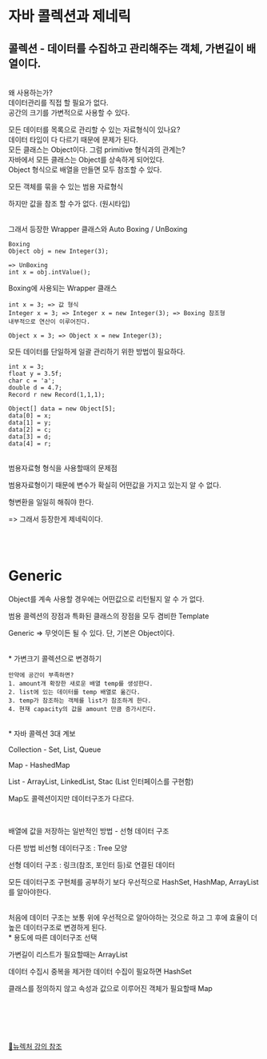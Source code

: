 # 자바 콜렉션과 제네릭

## 콜렉션 - 데이터를 수집하고 관리해주는 객체, 가변길이 배열이다.

<br>
왜 사용하는가? <br>
데이터관리를 직접 할 필요가 없다. <br>
공간의 크기를 가변적으로 사용할 수 있다.

모든 데이터를 목록으로 관리할 수 있는 자료형식이 있나요?<br>
데이터 타입이 다 다르기 때문에 문제가 된다.<br>
모든 클래스는 Object이다. 그럼 primitive 형식과의 관계는?<br>
자바에서 모든 클래스는 Object를 상속하게 되어있다.<br>
Object 형식으로 배열을 만들면 모두 참조할 수 있다.<br>

모든 객체를 묶을 수 있는 범용 자료형식

하지만 값을 참조 할 수가 없다. (원시타입)<br><br>

그래서 등장한
Wrapper 클래스와 Auto Boxing / UnBoxing

```
Boxing
Object obj = new Integer(3);

=> UnBoxing
int x = obj.intValue();
```

Boxing에 사용되는 Wrapper 클래스

```
int x = 3; => 값 형식
Integer x = 3; => Integer x = new Integer(3); => Boxing 참조형
내부적으로 연산이 이루어진다.

Object x = 3; => Object x = new Integer(3);
```

모든 데이터를 단일하게 일괄 관리하기 위한 방법이 필요하다.

```
int x = 3;
float y = 3.5f;
char c = 'a';
double d = 4.7;
Record r new Record(1,1,1);

Object[] data = new Object[5];
data[0] = x;
data[1] = y;
data[2] = c;
data[3] = d;
data[4] = r;
```

<br>범용자료형 형식을 사용할때의 문제점

범용자료형이기 때문에 변수가 확실히 어떤값을 가지고 있는지
알 수 없다.

형변환을 일일히 해줘야 한다.

=> 그래서 등장한게 제네릭이다.

<br>
<br>

# Generic

Object를 계속 사용할 경우에는 어떤값으로 리턴될지 알 수 가 없다.

범용 콜렉션의 장점과 특화된 클래스의 장점을 모두 겸비한 Template

Generic => 무엇이든 될 수 있다. 단, 기본은 Object이다.

<br>
* 가변크기 콜렉션으로 변경하기

```
만약에 공간이 부족하면?
1. amount개 확장한 새로운 배열 temp를 생성한다.
2. list에 있는 데이터를 temp 배열로 옮긴다.
3. temp가 참조하는 객체를 list가 참조하게 한다.
4. 현재 capacity의 값을 amount 만큼 증가시킨다.

```

<br>
* 자바 콜렉션 3대 계보

Collection - Set, List, Queue

Map - HashedMap

List - ArrayList, LinkedList, Stac (List 인터페이스를 구현함)

Map도 콜렉션이지만 데이터구조가 다르다.

<br>

배열에 값을 저장하는 일반적인 방법 - 선형 데이터 구조

다른 방법 비선형 데이터구조 : Tree 모양

선형 데이터 구조 : 링크(참조, 포인터 등)로 연결된 데이터

모든 데이터구조 구현체를 공부하기 보다 우선적으로 HashSet, HashMap, ArrayList를 알아야한다.

<br>
처음에 데이터 구조는 보통 위에 우선적으로 알아야하는 것으로 하고 그 후에 효율이 더 높은 데이터구조로 변경하게 된다.

<br>
* 용도에 따른 데이터구조 선택

가변길이 리스트가 필요할때는 ArrayList

데이터 수집시 중복을 제거한 데이터 수집이 필요하면 HashSet

클래스를 정의하지 않고 속성과 값으로 이루어진 객체가 필요할때 Map

<br>
<br>
<br>
<br>

[🎇뉴렉처 강의 참조](https://www.youtube.com/watch?v=_YmqodzBSC8&list=PLq8wAnVUcTFWKOIbvo18pJZ9zsxtXz_-k&index=6)
